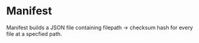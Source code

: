 # Manifest

Manifest builds a JSON file containing filepath -> checksum hash for every file at a specfied path.
